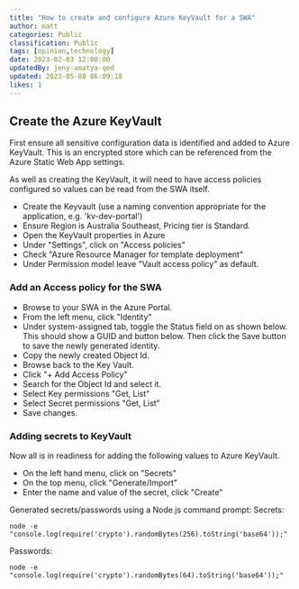 ```yaml
---
title: "How to create and configure Azure KeyVault for a SWA"
author: matt
categories: Public
classification: Public
tags: [opinion,technology]
date: 2023-02-03 12:00:00 
updatedBy: jeny-amatya-qed
updated: 2023-05-08 06:09:18 
likes: 1
---
```


## Create the Azure KeyVault

First ensure all sensitive configuration data is identified and added to Azure KeyVault. This is an encrypted store which can be referenced from the Azure Static Web App settings.

As well as creating the KeyVault, it will need to have access policies configured so values can be read from the SWA itself.

* Create the Keyvault (use a naming convention appropriate for the application, e.g. 'kv-dev-portal')
* Ensure Region is Australia Southeast, Pricing tier is Standard.
* Open the KeyVault properties in Azure
* Under "Settings", click on "Access policies"
* Check "Azure Resource Manager for template deployment"
* Under Permission model leave "Vault access policy" as default.

### Add an Access policy for the SWA

* Browse to your SWA in the Azure Portal.
* From the left menu, click "Identity"
* Under system-assigned tab, toggle the Status field on as shown below. This should show a GUID and button below. Then click the Save button to save the newly generated identity.
* Copy the newly created Object Id.
* Browse back to the Key Vault.
* Click "+ Add Access Policy"
* Search for the Object Id and select it.
* Select Key permissions "Get, List"
* Select Secret permissions "Get, List"
* Save changes.

### Adding secrets to KeyVault

Now all is in readiness for adding the following values to Azure KeyVault.

* On the left hand menu, click on "Secrets"
* On the top menu, click "Generate/Import"
* Enter the name and value of the secret, click "Create"

Generated secrets/passwords using a Node.js command prompt:
Secrets:
```
node -e "console.log(require('crypto').randomBytes(256).toString('base64'));"
```
Passwords: 
```
node -e "console.log(require('crypto').randomBytes(64).toString('base64'));"
```